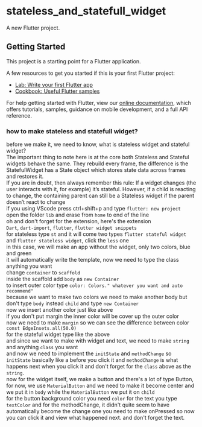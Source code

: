 # stateless_and_statefull_widget

A new Flutter project.

## Getting Started

This project is a starting point for a Flutter application.

A few resources to get you started if this is your first Flutter project:

- [Lab: Write your first Flutter app](https://flutter.dev/docs/get-started/codelab)
- [Cookbook: Useful Flutter samples](https://flutter.dev/docs/cookbook)

For help getting started with Flutter, view our
[online documentation](https://flutter.dev/docs), which offers tutorials,
samples, guidance on mobile development, and a full API reference.

### how to make stateless and statefull widget?

before we make it, we need to know, what is stateless widget and stateful widget?<br/>
The important thing to note here is at the core both Stateless and Stateful widgets behave the same. They rebuild every frame, the difference is the StatefulWidget has a State object which stores state data across frames and restores it.<br/>
If you are in doubt, then always remember this rule: If a widget changes (the user interacts with it, for example) it’s stateful. However, if a child is reacting to change, the containing parent can still be a Stateless widget if the parent doesn’t react to change<br/>
if you using VScode press ctrl+shift+p and type `flutter: new project` <br/>
open the folder `lib` and erase from `home` to end of the line <br/>
oh and don't forget for the extension, here's the extension <br/>
`Dart`, `dart-import`, `flutter`, `flutter widget snippets` <br/>
for stateless type `st` and it will come two types `flutter stateful widget` and `flutter stateless widget`, click the `less` one <br/>
in this case, we will make an app without the widget, only two colors, blue and green <br/>
it will automatically write the template, now we need to type the class anything you want <br/>
change `container` to `scaffold` <br/>
inside the scaffold add `body` as `new Container` <br/>
to insert outer color type `color: Colors." whatever you want and auto recommend"` <br/>
because we want to make two colors we need to make another body but don't type `body` instead `child` and type `new Container` <br/>
now we insert another color just like above <br/>
if you don't put margin the inner color will be cover up the outer color <br/>
now we need to make `margin` so we can see the difference between color `const EdgeInsets.all(50.0)` <br/>
for the stateful widget type like the above <br/>
and since we want to make with widget and text, we need to make `string` and anything `class` you want <br/>
and now we need to implement the `initState` and `methodChange` so `initState` basically like a before you click it and `methodChange` is what happens next when you click it and don't forget for the `class` above as the `string`. <br/>
now for the widget itself, we make a button and there's a lot of type Button, for now, we use `MaterialButton` and we need to make it become center and we put it in `body` while the `MaterialButton` we put it on `child` <br/>
for the button background color you need `color` for the text you type `textColor` and for the methodChange, it didn't quite seem to have automatically become the change one you need to make onPressed so now you can click it and view what happened next. and don't forget the text.
